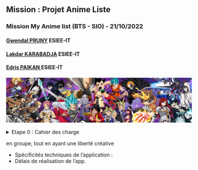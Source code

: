 ## Mission :  Projet Anime Liste
###  Mission My Anime list (BTS - SIO) - 21/10/2022  
#### [Gwendal PRUNY](mailto:gwendal.pruny@gmail.com) ESIEE-IT
#### [Lakdar KARABADJA](mailto:lakdar.karabadja@gmail.com) ESIEE-IT
#### [Edris PAIKAN ](mailto:paikanadris@gmail.com) ESIEE-IT
#### 
![Texte alternatif](asset/Anime-Banner.jpg "Animelist")

<details><summary>Etape 0 : Cahier des charge</summary>

##### Objectifs
**Développer un projet coordonné en groupe, tout en ayant une liberté créative sur le sujet principal.**




</details>

en groupe, tout en ayant une liberté créative

- Spécificités techniques de l’application :   
- Délais de réalisation de l’app.